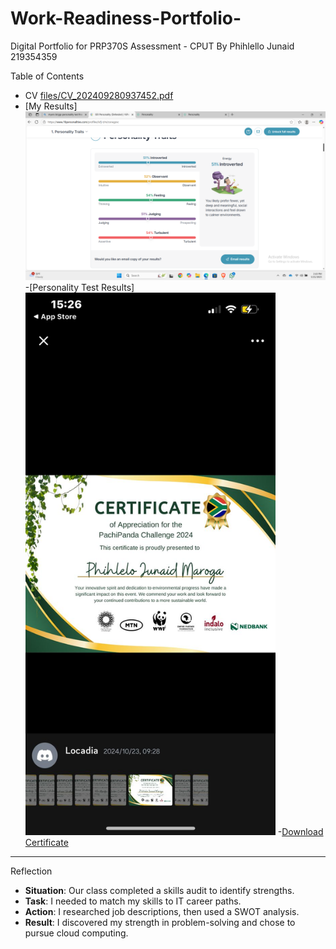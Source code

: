 # Work-Readiness-Portfolio-
Digital Portfolio for PRP370S Assessment - CPUT 
 By   Phihlello Junaid 219354359

Table of Contents  
  

 - CV [files/CV_202409280937452.pdf](CV_202409280937452.pdf)
 - [My Results]<img src="/Screenshot%20(45).png" alt="My Results" width="500" />
 -[Personality Test Results]<img src="/WhatsApp%20Image%202025-05-21%20at%2015.28.09_31d36ec3.jpg" alt="Personality Test Results" width="400" />
 -[Download Certificate](/files/career-workshop-certificate.pdf)
 
 
---
Reflection  
- **Situation**: Our class completed a skills audit to identify strengths.  
- **Task**: I needed to match my skills to IT career paths.  
- **Action**: I researched job descriptions, then used a SWOT analysis.  
- **Result**: I discovered my strength in problem-solving and chose to pursue cloud computing.  
